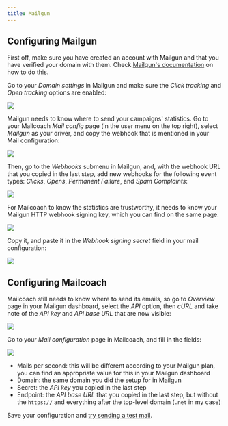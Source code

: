 ```yaml
---
title: Mailgun
---
```


## Configuring Mailgun

First off, make sure you have created an account with Mailgun and that you have verified your domain with them. Check [Mailgun's documentation](https://documentation.mailgun.com/en/latest/user_manual.html#verifying-your-domain) on how to do this.

Go to your _Domain settings_ in Mailgun and make sure the _Click tracking_ and _Open tracking_ options are enabled:

![](https://mailcoach.app/images/docs/mailgun-domain-settings.png)

Mailgun needs to know where to send your campaigns' statistics. Go to your Mailcoach _Mail config_ page (in the user menu on the top right), select _Mailgun_ as your driver, and copy the webhook that is mentioned in your Mail configuration:

![](https://mailcoach.app/images/docs/app/mail-configuration/mailgun-copy-webhook.png)

Then, go to the _Webhooks_ submenu in Mailgun, and, with the webhook URL that you copied in the last step, add new webhooks for the following event types: _Clicks_, _Opens_, _Permanent Failure_, and _Spam Complaints_:

![](https://mailcoach.app/images/docs/mailgun-webhooks.png)

For Mailcoach to know the statistics are trustworthy, it needs to know your Mailgun HTTP webhook signing key, which you can find on the same page:

![](https://mailcoach.app/images/docs/app/mail-configuration/mailgun-copy-webhook-signing-key.png)

Copy it, and paste it in the _Webhook signing secret_ field in your mail configuration:

![](https://mailcoach.app/images/docs/app/mail-configuration/mailgun-copy-webhook-signing-key.png)

## Configuring Mailcoach

Mailcoach still needs to know where to send its emails, so go to _Overview_ page in your Mailgun dashboard, select the _API_ option, then _cURL_ and take note of the _API key_ and _API base URL_ that are now visible:

![](https://mailcoach.app/images/docs/app/mail-configuration/mailgun-api-key.png)

Go to your _Mail configuration_ page in Mailcoach, and fill in the fields:

![](https://mailcoach.app/images/docs/app/mail-configuration/mailgun-setup-mail-config.png)

- Mails per second: this will be different according to your Mailgun plan, you can find an appropriate value for this in your Mailgun dashboard
- Domain: the same domain you did the setup for in Mailgun
- Secret: the _API key_ you copied in the last step
- Endpoint: the _API base URL_ that you copied in the last step, but without the `https://` and everything after the top-level domain (`.net` in my case)

Save your configuration and [try sending a test mail](todo:link-to-introduction#sending-test-mails).
